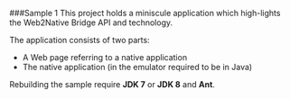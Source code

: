###Sample 1
This project holds a miniscule application which high-lights
the Web2Native Bridge API and technology.

The application consists of two parts:
* A Web page referring to a native application
* The native application (in the emulator required to be in Java)

Rebuilding the sample require **JDK 7** or **JDK 8** and **Ant**.
